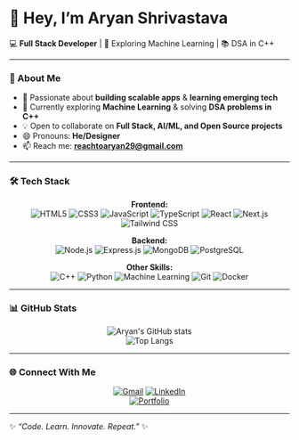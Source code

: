 # 👋 Hey, I’m Aryan Shrivastava  

💻 **Full Stack Developer** | 🤖 Exploring Machine Learning | 📚 DSA in C++  

---

### 🚀 About Me
- 👀 Passionate about **building scalable apps** & **learning emerging tech**  
- 🌱 Currently exploring **Machine Learning** & solving **DSA problems in C++**  
- 💡 Open to collaborate on **Full Stack, AI/ML, and Open Source projects**  
- 😄 Pronouns: **He/Designer**  
- 📫 Reach me: **[reachtoaryan29@gmail.com](mailto:reachtoaryan29@gmail.com)**  

---

### 🛠️ Tech Stack
<div align="center">
  
**Frontend:**  
![HTML5](https://img.shields.io/badge/HTML5-E34F26?style=for-the-badge&logo=html5&logoColor=fff)
![CSS3](https://img.shields.io/badge/CSS3-1572B6?style=for-the-badge&logo=css3&logoColor=fff)
![JavaScript](https://img.shields.io/badge/JavaScript-F7E018?style=for-the-badge&logo=javascript&logoColor=000)
![TypeScript](https://img.shields.io/badge/TypeScript-3178C6?style=for-the-badge&logo=typescript&logoColor=fff)
![React](https://img.shields.io/badge/React-61DBFB?style=for-the-badge&logo=react&logoColor=000)
![Next.js](https://img.shields.io/badge/Next.js-000?style=for-the-badge&logo=next.js&logoColor=fff)
![Tailwind CSS](https://img.shields.io/badge/Tailwind-38B2AC?style=for-the-badge&logo=tailwind-css&logoColor=fff)  

**Backend:**  
![Node.js](https://img.shields.io/badge/Node.js-43853D?style=for-the-badge&logo=node.js&logoColor=fff)
![Express.js](https://img.shields.io/badge/Express-000?style=for-the-badge&logo=express&logoColor=fff)
![MongoDB](https://img.shields.io/badge/MongoDB-47A248?style=for-the-badge&logo=mongodb&logoColor=fff)
![PostgreSQL](https://img.shields.io/badge/PostgreSQL-316192?style=for-the-badge&logo=postgresql&logoColor=fff)  

**Other Skills:**  
![C++](https://img.shields.io/badge/C++-00599C?style=for-the-badge&logo=cplusplus&logoColor=fff)
![Python](https://img.shields.io/badge/Python-3776AB?style=for-the-badge&logo=python&logoColor=fff)
![Machine Learning](https://img.shields.io/badge/ML-FF6F00?style=for-the-badge&logo=tensorflow&logoColor=fff)
![Git](https://img.shields.io/badge/Git-F05033?style=for-the-badge&logo=git&logoColor=fff)
![Docker](https://img.shields.io/badge/Docker-2496ED?style=for-the-badge&logo=docker&logoColor=fff)

</div>

---

### 📊 GitHub Stats
<div align="center">

![Aryan's GitHub stats](https://github-readme-stats.vercel.app/api?username=ShrivastvAryan&show_icons=true&theme=radical)  
![Top Langs](https://github-readme-stats.vercel.app/api/top-langs/?username=ShrivastvAryan&layout=compact&theme=radical)  

</div>

---

### 🌐 Connect With Me
<div align="center">
  
[![Gmail](https://img.shields.io/badge/Gmail-D14836?style=for-the-badge&logo=gmail&logoColor=fff)](mailto:reachtoaryan29@gmail.com)
[![LinkedIn](https://img.shields.io/badge/LinkedIn-0A66C2?style=for-the-badge&logo=linkedin&logoColor=fff)](https://www.linkedin.com/in/aryanshrivastava290605/)  
[![Portfolio](https://img.shields.io/badge/Portfolio-000?style=for-the-badge&logo=vercel&logoColor=fff)](#)

</div>

---

✨ _“Code. Learn. Innovate. Repeat.”_ ✨  
